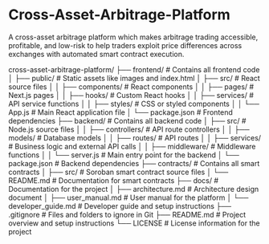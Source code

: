 # Cross-Asset-Arbitrage-Platform
A cross-asset arbitrage platform which makes arbitrage trading accessible, profitable, and low-risk to help traders exploit price differences across exchanges with automated smart contract execution.

cross-asset-arbitrage-platform/
├── frontend/                # Contains all frontend code
│   ├── public/              # Static assets like images and index.html
│   ├── src/                 # React source files
│   │   ├── components/      # React components
│   │   ├── pages/           # Next.js pages
│   │   ├── hooks/           # Custom React hooks
│   │   ├── services/        # API service functions
│   │   ├── styles/          # CSS or styled components
│   │   └── App.js           # Main React application file
│   └── package.json          # Frontend dependencies
├── backend/                 # Contains all backend code
│   ├── src/                 # Node.js source files
│   │   ├── controllers/     # API route controllers
│   │   ├── models/          # Database models
│   │   ├── routes/          # API routes
│   │   ├── services/        # Business logic and external API calls
│   │   ├── middleware/      # Middleware functions
│   │   └── server.js        # Main entry point for the backend
│   └── package.json          # Backend dependencies
├── contracts/               # Contains all smart contracts
│   ├── src/                 # Soroban smart contract source files
│   └── README.md            # Documentation for smart contracts
├── docs/                    # Documentation for the project
│   ├── architecture.md      # Architecture design document
│   ├── user_manual.md       # User manual for the platform
│   └── developer_guide.md   # Developer guide and setup instructions
├── .gitignore               # Files and folders to ignore in Git
├── README.md                # Project overview and setup instructions
└── LICENSE                  # License information for the project
